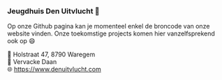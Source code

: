 ### Jeugdhuis Den Uitvlucht 👋
Op onze Github pagina kan je momenteel enkel de broncode van onze website vinden.
Onze toekomstige projects komen hier vanzelfsprekend ook op 😄

:round_pushpin: Holstraat 47, 8790 Waregem
<br/>
:bust_in_silhouette: Vervacke Daan
<br/>
:globe_with_meridians: https://www.denuitvlucht.com
